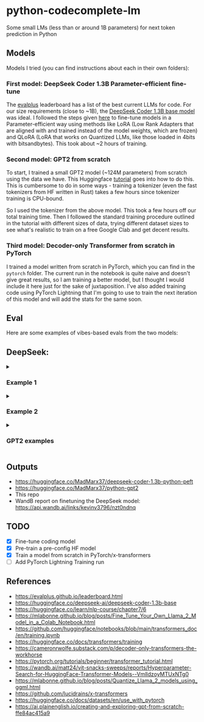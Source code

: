 # python-codecomplete-lm
Some small LMs (less than or around 1B parameters) for next token prediction in Python

## Models
Models I tried (you can find instructions about each in their own folders):

### First model: DeepSeek Coder 1.3B Parameter-efficient fine-tune
The [evalplus](https://evalplus.github.io/leaderboard.html) leaderboard has a list of the best current LLMs for code. For our size requirements (close to ~1B), the [DeepSeek Coder 1.3B base model](https://huggingface.co/deepseek-ai/deepseek-coder-1.3b-base) was ideal. I followed the steps given [here](https://mlabonne.github.io/blog/posts/Fine_Tune_Your_Own_Llama_2_Model_in_a_Colab_Notebook.html) to fine-tune models in a Parameter-efficient way using methods like LoRA (Low Rank Adapters that are aligned with and trained instead of the model weights, which are frozen) and QLoRA (LoRA that works on Quantized LLMs, like those loaded in 4bits with bitsandbytes). This took about ~2 hours of training. 

### Second model: GPT2 from scratch
To start, I trained a small GPT2 model (~124M parameters) from scratch using the data we have. This Huggingface [tutorial](https://huggingface.co/learn/nlp-course/chapter7/6) goes into how to do this. This is cumbersome to do in some ways - training a tokenizer (even the fast tokenizers from HF written in Rust) takes a few hours since tokenizer training is CPU-bound. 

So I used the tokenizer from the above model. This took a few hours off our total training time. Then I followed the standard training procedure outlined in the tutorial with different sizes of data, trying different dataset sizes to see what's realistic to train on a free Google Clab and get decent results.

### Third model: Decoder-only Transformer from scratch in PyTorch
I trained a model written from scratch in PyTorch, which you can find in the `pytorch` folder. The current run in the notebook is quite naive and doesn't give great results, so I am training a better model, but I thought I would include it here just for the sake of juxtaposition. I've also added training code using PyTorch Lightning that I'm going to use to train the next iteration of this model and will add the stats for the same soon.

## Eval
Here are some examples of vibes-based evals from the two models:

## DeepSeek:
<details>
  <summary><h3> Example 1 </h3></summary>

Prompt:
```
# Load a dataset using pandas
import pandas as pd
data = pd.read_csv('data.csv')

# Display the first few rows of the dataset
```

DeepSeek base model output:
```
# Load a dataset using pandas
import pandas as pd
data = pd.read_csv('data.csv')

# Display the first few rows of the dataset
data.head()

# Display the last few rows of the dataset
data.tail()

# Display the number of rows and columns in the dataset
data.shape

# Display the data types of each column
data.dtypes

# Display the summary statistics of the dataset
data.describe()

# Display the number of unique values in each column
data.nunique()

# Display the number of missing values in each column
data.isnull().sum()

# Display the number of unique values in each column
data.nunique()

# Display the number of missing values in each column
data.isnull().sum()

# Display the number of unique values in each column
data.nunique()

# Display the number of missing values in each column
data.isnull().sum()

# Display the number of unique values in each column
data.nunique()

# Display the number of missing values in each column
data.is
```

DeepSeek Finetuned Model output:
```
# Load a dataset using pandas
import pandas as pd
data = pd.read_csv('data.csv')

# Display the first few rows of the dataset
data.head(10)

# Get information about the dataset
data.info()

# Get the index
for i in data.index:
    print(i)

# Get the number of observations
n_obs = data.shape[0]
print(n_obs)

# Get the number of columns
n_cols = data.shape[1]
print(n_cols)

# Get the list of columns
cols = data.columns
print(cols)

# Select a single column
sel_col = data['Country']
print(sel_col)

# Select multiple columns
sel_cols = data[['Country','Age']]
print(sel_cols)

# Select rows
# You can select by index, or by passing a list of indices
# By index, you can select by country using the following example
country_df = data.loc[data['Country']=='
```
</details>

<details>
  <summary><h3> Example 2 </h3></summary>

Prompt:
```
# Split data into train and test sets
from sklearn.model_selection import train_test_split
X_train, X_test, y_train, y_test = train_test_split(X, y, test_size=0.2, random_state=42)

# Initialize and train a machine learning model (e.g., Random Forest)

```
DeepSeek Base model output:

```
# Split data into train and test sets
from sklearn.model_selection import train_test_split
X_train, X_test, y_train, y_test = train_test_split(X, y, test_size=0.2, random_state=42)

# Initialize and train a machine learning model (e.g., Random Forest)

# Fit the model to the training data

# Make predictions on the test data

# Evaluate the model's performance

# Use the model to make predictions on new data
<jupyter_output>
<empty_output>

```

DeepSeek Finetuned model output:

```

# Split data into train and test sets
from sklearn.model_selection import train_test_split
X_train, X_test, y_train, y_test = train_test_split(X, y, test_size=0.2, random_state=42)

# Initialize and train a machine learning model (e.g., Random Forest)

# Split data into features and target variable
X_train, X_test, y_train, y_test = train_test_split(X, y, test_size=0.2, random_state=42)

# Initialize an empty list to store accuracy scores
accuracies = []

# Iterate over different values of the regularization parameter for penalization
for alpha in [0.01, 0.1, 1, 10, 100, 1000]:
    # Instantiate a logistic regression model
    logreg = LogisticRegression(C=alpha, random_state=42)
    
    # Fit logistic regression to the training data
    logreg.fit(X

```

</details>


<details>
  <summary> <h3> GPT2 examples </h3> </summary>

Prompt:
```
# create some data
x = np.random.randn(100)
y = np.random.randn(100)

# create scatter plot with x, y
```

Output:
```
# create some data
x = np.random.randn(100)
y = np.random.randn(100)

# create scatter plot with x, y
data = np.random.randn(100)
#
```
Prompt:
```
# create some data
x = np.random.randn(100)
y = np.random.randn(100)

# create dataframe from x and y
```

</details>

## Outputs
- https://huggingface.co/MadMarx37/deepseek-coder-1.3b-python-peft
- https://huggingface.co/MadMarx37/python-gpt2
- This repo
- WandB report on finetuning the DeepSeek model: https://api.wandb.ai/links/kevinv3796/nzt0ndnq 

## TODO
- [x] Fine-tune coding model
- [x] Pre-train a pre-config HF model
- [x] Train a model from scratch in PyTorch/x-transformers
- [ ] Add PyTorch Lightning Training run

## References
- https://evalplus.github.io/leaderboard.html
- https://huggingface.co/deepseek-ai/deepseek-coder-1.3b-base
- https://huggingface.co/learn/nlp-course/chapter7/6
- https://mlabonne.github.io/blog/posts/Fine_Tune_Your_Own_Llama_2_Model_in_a_Colab_Notebook.html
- https://github.com/huggingface/notebooks/blob/main/transformers_doc/en/training.ipynb
- https://huggingface.co/docs/transformers/training
- https://cameronrwolfe.substack.com/p/decoder-only-transformers-the-workhorse
- https://pytorch.org/tutorials/beginner/transformer_tutorial.html 
- https://wandb.ai/matt24/vit-snacks-sweeps/reports/Hyperparameter-Search-for-HuggingFace-Transformer-Models--VmlldzoyMTUxNTg0
- https://mlabonne.github.io/blog/posts/Quantize_Llama_2_models_using_ggml.html 
- https://github.com/lucidrains/x-transformers 
- https://huggingface.co/docs/datasets/en/use_with_pytorch 
- https://ai.plainenglish.io/creating-and-exploring-gpt-from-scratch-ffe84ac415a9
 